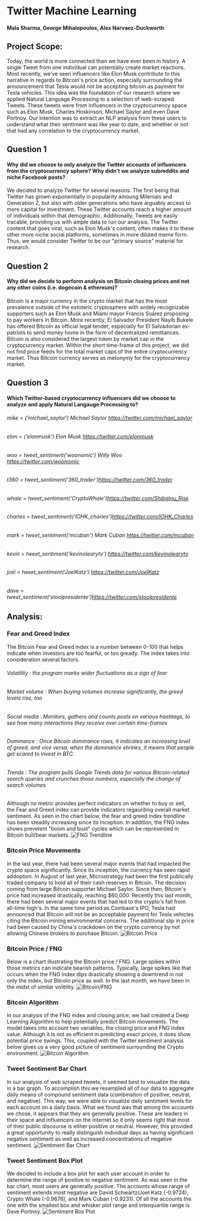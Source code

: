 # Twitter Machine Learning
#### Mala Sharma, George Mihalopoulos, Alex Narvaez-Duckworth

## Project Scope: 
Today, the world is more connected than we have ever been in history. A single Tweet from one individual can potentially create market reactions. Most recently, we've seen influencers like Elon Musk contribute to this narrative in regards to Bitcoin's price action, especially surrounding the announcement that Tesla would not be accepting bitcoin as payment for Tesla vehicles. This idea was the foundation of our research where we applied Natural Language Processing to a selection of web-scraped Tweets. These tweets were from influencers in the cryptocurrency space such as Elon Musk, Charles Hoskinson, Michael Saylor and even Dave Portnoy. Our intention was to extract an NLP analysis from these users to understand what their sentiment was like year to date, and whether or not that had any correlation to the cryptocurrency market. 

## Question 1 
#### Why did we choose to only analyze the Twitter accounts of influencers from the cryptocurrency sphere? Why didn't we analyze subreddits and niche Facebook posts? 
We decided to analyze Twitter for several reasons. The first being that Twitter has grown exponentially in popularity amoung Milenials and Generation Z, but also with older generations who have arguably access to more capital for investment. These Twitter accounts reach a higher amount of individuals within that demographic. Additionally, Tweets are easily tracable, providing us with ample data to run our analysis. The Twitter content that goes viral, such as Elon Musk's content, often makes it to these other more niche social platforms, sometimes in more diluted meme form. Thus, we would consider Twitter to be our "primary source" material for research.

## Question 2 
#### Why did we decide to perform analysis on Bitcoin closing prices and not any other coins (i.e. dogecoin & ethereum)?
Bitcoin is a major currency in the crypto market that has the most prevalence outside of the estoteric cryptosphere with widely recognizable supporters such as Elon Musk and Miami mayor Francis Suarez proposing to pay workers in Bitcoin. More recently, El Salvador President Nayib Bukele has offered Bitcoin as official legal tender, especially for El Salvadorian ex-patriots to send money home in the form of decentralized remittances. Bitcoin is also considered the largest token by market cap in the cryptocurrency market. Within the short time-frame of this project, we did not find price feeds for the total market caps of the entire cryptocurrency market. Thus Bitcoin currency serves as metonymy for the cryptocurrency market.

## Question 3
#### Which Twitter-based cryptocurrency influencers did we choose to analyze and apply Natural Langauge Processing to?
###### mike = ('michael_saylor') Michael Saylor https://twitter.com/michael_saylor
###### elon = ('elonmusk') Elon Musk https://twitter.com/elonmusk
###### woo = tweet_sentiment('woonomic') Willy Woo https://twitter.com/woonomic
###### t360 = tweet_sentiment('360_trader')https://twitter.com/360_trader
###### whale = tweet_sentiment('CryptoWhale')https://twitter.com/ShibaInu_Rise
###### charles = tweet_sentiment('IOHK_charles')https://twitter.com/IOHK_Charles
###### mark = tweet_sentiment('mcuban') Mark Cuban https://twitter.com/mcuban
###### kevin = tweet_sentiment('kevinolearytv') https://twitter.com/kevinolearytv
###### joel = tweet_sentiment('JoelKatz') https://twitter.com/JoelKatz
###### dave = tweet_sentiment('stoolpresidente')https://twitter.com/stoolpresidente

## Analysis: 
### Fear and Greed Index 
The Bitcoin Fear and Greed index is a number between 0-100 that helps indicate when investors are too fearful, or too gready. The index takes into consideration several factors. 

###### Volatility : the program marks wider fluctuations as a sign of fear
###### Market volume : When buying volumes increase significantly, the greed levels rise, too
###### Social media : Monitors, gathers and counts posts on various hashtags, to see how many interactions they receive over certain time-frames
###### Dominance : Once Bitcoin dominance rises, it indicates an increasing level of greed, and vice versa, when the dominance shrinks, it means that people get scared to invest in BTC. 
###### Trends : The program pulls Google Trends data for various Bitcoin-related search queries and crunches those numbers, especially the change of search volumes 

Although no metric provides perfect indicators on whether to buy or sell, the Fear and Greed index can provide indicators regaurding overall market sentiment. As seen in the chart below, the fear and greed index trendline has been steadily increasing since its inception. In addition, the FNG index shows prevelent "boom and bust" cycles which can be represented in Bitcoin bull/bear markets. 
![FNG Trendline](/images/FNG%20Trendline.png)

### Bitcoin Price Movements
In the last year, there had been several major events that had impacted the crypto space significantly. Since its inception, the currency has seen rapid addoption. In August of last year, Microstrategy had been the first publically traded company to hold all of their cash reserves in Bitcoin. The decision coming from large Bitcoin supporter Michael Saylor. Since then, Bitcoin's price had increased drastically, reaching $60,000. Recently this last month, there had been several major events that had led to the crypto's fall from all-time high's. In the same time period as Coinbase's IPO, Tesla had announced that Bitcoin will not be an acceptable payment for Tesla vehicles citing the Bitcoin mining environmental concerns. The additional slip in price had been caused by China's crackdown on the crypto currency by not allowing Chinese brokers to purchase Bitcoin. 
![Bitcoin Price](/images/Bitcoin%20Price%20Chart.png)


### Bitcoin Price / FNG
Below is a chart illustrating the Bitcoin price / FNG. Large spikes within those metrics can indicate bearish patterns. Typically, large spikes like that occurs when the FNG index dips drastically showing a downtrend in not only the index, but Bitcoin price as well. In the last month, we have been in the midst of similar volitility. 
![Bitcoin/FNG](/images//Bitcoin%20Close%20:%20FNG.png)

### Bitcoin Algorithm
In our analysis of the FNG index and closing price, we had created a Deep Learning Algorithm to help potentially predict Bitcoin movements. The model takes into account two variables, the closing price and FNG index value. Although it is not as efficient in predicting exact prices, it does show potential price swings. This, coupled with the Twitter sentiment analysis below gives us a very good picture of sentiment surrounding the Crypto environment.
![Bitcoin Algorithm](/images/Algoritm%20Performance.png)

### Tweet Sentiment Bar Chart
In our analysis of web scraped tweets, it seemed best to visualize the data in a bar graph. To accomplish this we resampled all of our data to aggregate daily means of compound sentiment data (combination of positive, neutral, and negative). This way, we were able to visualize daily sentiment levels for each account on a daily basis. What we found was that among the accounts we chose, it appears that they are generally positive. These are leaders in their space and influencers on the internet so it only seems right that most of their public discourse is either positive or neutral. However, this provided a great opportunity to really distinguish individual days as having significant negative sentiment as well as increased concentrations of negative sentiment.
![Sentiment Bar Chart](/images/tweetscrape_barchart.png)

### Tweet Sentiment Box Plot
We decided to include a box plot for each user account in order to determine the range of positive to negative sentiment. As was seen in the bar chart, most users are generally positive. The accounts whose range of sentiment extends most negative are David Schwartz/Joel Katz (-0.9724), Crypto Whale (-0.9676), and Mark Cuban (-0.9231). Of all the accounts the one with the smallest box and whisker plot range and interquartile range is Dave Portnoy.
![Sentiment Box Plot](/images/tweetscrape_boxplot.png)
